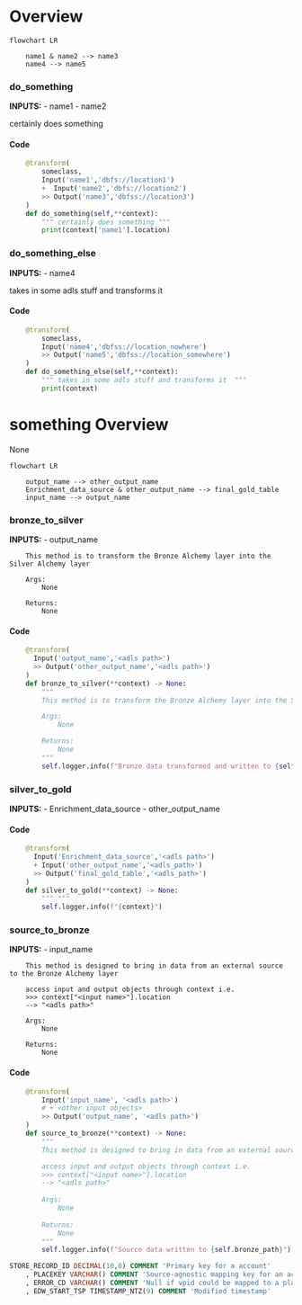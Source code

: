 # Overview 

```mermaid
flowchart LR

    name1 & name2 --> name3
    name4 --> name5
```

### do_something
**INPUTS:**
    - name1
    - name2

 certainly does something 

#### Code
```python
    @transform(
        someclass,
        Input('name1','dbfs://location1') 
        +  Input('name2','dbfs://location2') 
        >> Output('name3','dbfss://location3')    
    )
    def do_something(self,**context):
        """ certainly does something """
        print(context['name1'].location)

```

### do_something_else
**INPUTS:**
    - name4

 takes in some adls stuff and transforms it  

#### Code
```python
    @transform(
        someclass,
        Input('name4','dbfss://location_nowhere')
        >> Output('name5','dbfss://location_somewhere')
    )
    def do_something_else(self,**context):
        """ takes in some adls stuff and transforms it  """
        print(context)

```


# something Overview 
None

```mermaid
flowchart LR

    output_name --> other_output_name
    Enrichment_data_source & other_output_name --> final_gold_table
    input_name --> output_name
```

### bronze_to_silver
**INPUTS:**
    - output_name


        This method is to transform the Bronze Alchemy layer into the Silver Alchemy layer

        Args: 
            None

        Returns: 
            None
        

#### Code
```python
    @transform(
      Input('output_name','<adls path>')
      >> Output('other_output_name','<adls path>')
    )
    def bronze_to_silver(**context) -> None:
        """
        This method is to transform the Bronze Alchemy layer into the Silver Alchemy layer

        Args: 
            None

        Returns: 
            None
        """
        self.logger.info(f"Bronze data transformed and written to {self.silver_path}")

```

### silver_to_gold
**INPUTS:**
    - Enrichment_data_source
    - other_output_name

 

#### Code
```python
    @transform(
      Input('Enrichment_data_source','<adls path>')
      + Input('other_output_name','<adls_path>')
      >> Output('final_gold_table','<adls_path>')
    )
    def silver_to_gold(**context) -> None:
        """ """
        self.logger.info(f"{context}")

```

### source_to_bronze
**INPUTS:**
    - input_name


        This method is designed to bring in data from an external source to the Bronze Alchemy layer

        access input and output objects through context i.e. 
        >>> context["<input name>"].location 
        --> "<adls path>"
        
        Args:
            None
            
        Returns: 
            None
        

#### Code
```python
    @transform(
        Input('input_name', '<adls path>')
        # + <other input objects>
        >> Output('output_name', '<adls path>')
    )
    def source_to_bronze(**context) -> None:
        """
        This method is designed to bring in data from an external source to the Bronze Alchemy layer

        access input and output objects through context i.e. 
        >>> context["<input name>"].location 
        --> "<adls path>"
        
        Args:
            None
            
        Returns: 
            None
        """
        self.logger.info(f"Source data written to {self.bronze_path}")

```


```sql
STORE_RECORD_ID DECIMAL(10,0) COMMENT 'Primary key for a account'
    , PLACEKEY VARCHAR() COMMENT 'Source-agnostic mapping key for an account from the Placekey API'
    , ERROR_CD VARCHAR() COMMENT 'Null if vpid could be mapped to a placekey_id, otherwise shows the error message from the API'
    , EDW_START_TSP TIMESTAMP_NTZ(9) COMMENT 'Modified timestamp'
```
